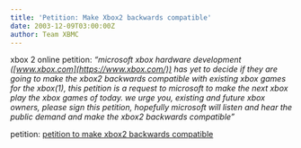 ```yaml
---
title: 'Petition: Make Xbox2 backwards compatible'
date: 2003-12-09T03:00:00Z
author: Team XBMC
---
```

xbox 2 online petition: *“microsoft xbox hardware development ([www.xbox.com](https://www.xbox.com/)) has yet to decide if they are going to make the xbox2 backwards compatible with existing xbox games for the xbox(1), this petition is a request to microsoft to make the next xbox play the xbox games of today. we urge you, existing and future xbox owners, please sign this petition, hopefully microsoft will listen and hear the public demand and make the xbox2 backwards compatible”*

 petition: [petition to make xbox2 backwards compatible](http://www.petitiononline.com/)

 